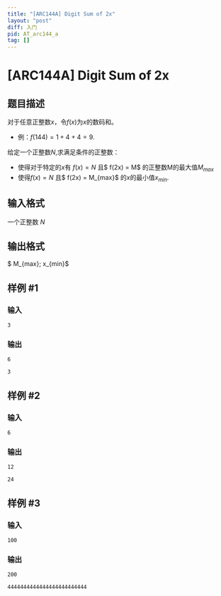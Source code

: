```yaml
---
title: "[ARC144A] Digit Sum of 2x"
layout: "post"
diff: 入门
pid: AT_arc144_a
tag: []
---
```


# [ARC144A] Digit Sum of 2x

## 题目描述

对于任意正整数$x$，令$f(x)$为$x$的数码和。
+ 例：$f(144) = 1 + 4 + 4 = 9$.

给定一个正整数$N$,求满足条件的正整数：

+ 使得对于特定的$x$有 $f(x) = N$ 且$ f(2x) = M$ 的正整数M的最大值$M_{max}$
+ 使得$f(x) = N$ 且$ f(2x) = M_{max}$ 的$x$的最小值$x_{min}$.

## 输入格式

一个正整数 $N$

## 输出格式

$ M_{max}\; x_{min}$

## 样例 #1

### 输入

```
3
```

### 输出

```
6
3
```

## 样例 #2

### 输入

```
6
```

### 输出

```
12
24
```

## 样例 #3

### 输入

```
100
```

### 输出

```
200
4444444444444444444444444
```

